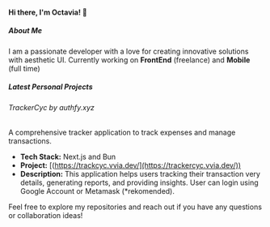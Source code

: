 #### Hi there, I'm Octavia! 👋

##### About Me
I am a passionate developer with a love for creating innovative solutions with aesthetic UI. Currently working on **FrontEnd** (freelance) and **Mobile** (full time)

##### Latest Personal Projects

###### TrackerCyc by authfy.xyz
A comprehensive tracker application to track expenses and manage transactions.

- **Tech Stack:** Next.js and Bun
- **Project:** [(https://trackcyc.vvia.dev/](https://trackercyc.vvia.dev/))
- **Description:** This application helps users tracking their transaction very details, generating reports, and providing insights. User can login using Google Account or Metamask (*rekomended).
<!-- - **Repository:** [Transactions Tracker](https://github.com/octavvia/finance-tracker) -->
<!-- ### 2. Personal Blog
A blog platform to share my thoughts on various topics including technology and programming.

- **Tech Stack:** Next.js, MongoDB
- **Repository:** [Personal Blog](https://github.com/octavvia/personal-blog)
- **Description:** A fully-featured blog platform with support for Markdown, commenting, and user authentication.

### 3. Task Manager
A simple task management application to keep track of daily tasks and projects.

- **Tech Stack:** React, Node.js, Express, MongoDB
- **Repository:** [Task Manager](https://github.com/octavvia/task-manager)
- **Description:** A user-friendly task manager with features like task creation, editing, deletion, and prioritization. -->

Feel free to explore my repositories and reach out if you have any questions or collaboration ideas!

